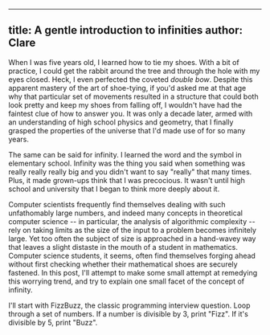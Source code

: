 --------------------------------------------
title: A gentle introduction to infinities
author: Clare
--------------------------------------------

When I was five years old, I learned how to tie my shoes. With a bit of practice, I could get the rabbit around the tree and through the hole with my eyes closed. Heck, I even perfected the coveted *double bow*. Despite this apparent mastery of the art of shoe-tying, if you'd asked me at that age why that particular set of movements resulted in a structure that could both look pretty and keep my shoes from falling off, I wouldn't have had the faintest clue of how to answer you. It was only a decade later, armed with an understanding of high school physics and geometry, that I finally grasped the properties of the universe that I'd made use of for so many years.

The same can be said for infinity. I learned the word and the symbol in elementary school. Infinity was the thing you said when something was really really really big and you didn't want to say "really" that many times. Plus, it made grown-ups think that I was precocious. It wasn't until high school and university that I began to think more deeply about it.

Computer scientists frequently find themselves dealing with such unfathomably large numbers, and indeed many concepts in theoretical computer science -- in particular, the analysis of algorithmic complexity -- rely on taking limits as the size of the input to a problem becomes infinitely large. Yet too often the subject of size is approached in a hand-wavey way that leaves a slight distaste in the mouth of a student in mathematics. Computer science students, it seems, often find themselves forging ahead without first checking whether their mathematical shoes are securely fastened. In this post, I'll attempt to make some small attempt at remedying this worrying trend, and try to explain one small facet of the concept of infinity.

I'll start with FizzBuzz, the classic programming interview question. Loop through a set of numbers. If a number is divisible by 3, print "Fizz". If it's divisible by 5, print "Buzz". 
